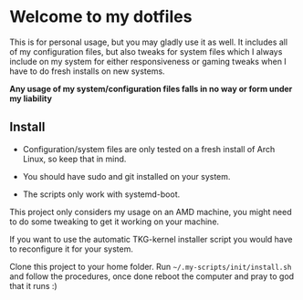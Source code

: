 # Welcome to my dotfiles

This is for personal usage, but you may gladly use it as well. It includes all of my configuration files, but also tweaks for system files which I always include on my system for either responsiveness or gaming tweaks when I have to do fresh installs on new systems.

**Any usage of my system/configuration files falls in no way or form under my liability**

## Install

- Configuration/system files are only tested on a fresh install of Arch Linux, so keep that in mind.

- You should have sudo and git installed on your system.

- The scripts only work with systemd-boot.

This project only considers my usage on an AMD machine, you might need to do some tweaking to get it working on your machine.

If you want to use the automatic TKG-kernel installer script you would have to reconfigure it for your system.

Clone this project to your home folder. Run `~/.my-scripts/init/install.sh` and follow the procedures, once done reboot the computer and pray to god that it runs :)
